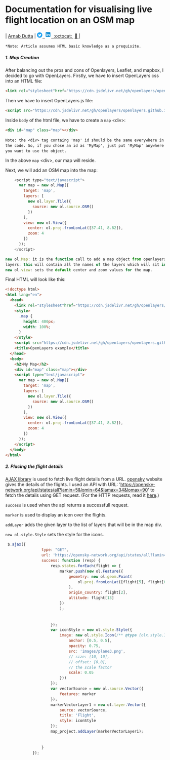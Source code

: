 # Documentation for visualising live flight location on an OSM map

| [Arnab Dutta](https://arnabdutta73.github.io/) |&nbsp;<a
href="https://twitter.com/arnabdutta73"><img alt="SVG"
src="/icons/Twitter_Social_Icon_Circle_Color.svg" width="17px"
height="17px"> &nbsp;<a
href="https://www.linkedin.com/in/arnab-dutta/"><img alt="PNG"
src="/icons/icons8-linkedin.svg" width="20px" height="20px">
&nbsp;[:octocat: ](https://github.com/arnabdutta73)
&nbsp;[:email: ](mailto:arnabdutta73@gmail.com)|


`*Note: Article assumes HTML basic knowledge as a prequisite.`

##### 1. Map Creation

After balancing out the pros and cons of Openlayers, Leaflet, and mapbox, I decided to go with OpenLayers.
Firstly, we have to insert OpenLayers css into an HTML file:

```html
<link rel="stylesheet"href="https://cdn.jsdelivr.net/gh/openlayers/openlayers.github.io@master/en/v6.1.1/css/ol.css"type="text/css">
```

Then we have to insert OpenLayers js file:

```html
<script src="https://cdn.jsdelivr.net/gh/openlayers/openlayers.github.io@master/en/v6.1.1/build/ol.js"></script>
```

Inside `body` of the html file, we have to create a `map` \<div>:

```html
<div id="map" class="map"></div>
``` 
`Note: the <div> tag containg 'map' id should be the same everywhere in the code. So, if you chose an id as 'MyMap', just put 'MyMap' anywhere you want to use the object.`


In the above `map` \<div>, our map will reside.

Next, we will add an OSM map into the map:

```javascript
    <script type="text/javascript">
      var map = new ol.Map({
        target: 'map',
        layers: [
          new ol.layer.Tile({
            source: new ol.source.OSM()
          })
        ],
        view: new ol.View({
          center: ol.proj.fromLonLat([37.41, 8.82]),
          zoom: 4
        })
      });
    </script>
```
```javascript
new ol.Map: it is the function call to add a map object from openlayers to your target map div.
layers: this will contain all the names of the layers which will sit in your target map div.
new ol.view: sets the default center and zoom values for the map.
```

Final HTML will look like this:
```html
<!doctype html>
<html lang="en">
  <head>
    <link rel="stylesheet"href="https://cdn.jsdelivr.net/gh/openlayers/openlayers.github.io@master/en/v6.1.1/css/ol.css"type="text/css">
    <style>
      .map {
        height: 400px;
        width: 100%;
      }
    </style>
    <script src="https://cdn.jsdelivr.net/gh/openlayers/openlayers.github.io@master/en/v6.1.1/build/ol.js"></script>
    <title>OpenLayers example</title>
  </head>
  <body>
    <h2>My Map</h2>
    <div id="map" class="map"></div>
    <script type="text/javascript">
      var map = new ol.Map({
        target: 'map',
        layers: [
          new ol.layer.Tile({
            source: new ol.source.OSM()
          })
        ],
        view: new ol.View({
          center: ol.proj.fromLonLat([37.41, 8.82]),
          zoom: 4
        })
      });
    </script>
  </body>
</html>

```

##### 2. Placing the flight details

[AJAX library](https://www.w3schools.com/js/js_ajax_intro.asp) is used
to fetch live flight details from a URL.
[opensky](https://opensky-network.org/) website gives the details of the
flights. I used an API with URL:
'https://opensky-network.org/api/states/all?lamin=5&lomin=64&lamax=34&lomax=90'
to fetch the details using GET request. (For the HTTP requests, read it
[here](https://www.w3schools.com/xml/xml_http.asp).)

`success` is used when the api returns a successfull request. 

`marker` is used to display an icon over the flights.

`addLayer` adds the given layer to the list of layers that will be in
the map div.

`new ol.style.Style` sets the style for the icons. 

```javascript
 $.ajax({
                type: "GET",
                url: 'https://opensky-network.org/api/states/all?lamin=5&lomin=64&lamax=34&lomax=90',
                success: function (resp) {
                    resp.states.forEach(flight => {
                        marker.push(new ol.Feature({
                            geometry: new ol.geom.Point(
                                ol.proj.fromLonLat([flight[5], flight[6]])
                            ),
                            origin_country: flight[2],
                            altitude: flight[13]
                        })
                        );


                    });
                    var iconStyle = new ol.style.Style({
                        image: new ol.style.Icon(/** @type {olx.style.IconOptions} */({
                            anchor: [0.5, 0.5],
                            opacity: 0.75,
                            src: 'images/plane3.png',
                            // size: [10, 10],
                            // offset: [0,0],
                            // the scale factor
                            scale: 0.05
                        }))
                    });
                    var vectorSource = new ol.source.Vector({
                        features: marker
                    });
                    markerVectorLayer1 = new ol.layer.Vector({
                        source: vectorSource,
                        title: 'Flight',
                        style: iconStyle
                    });
                    map_project.addLayer(markerVectorLayer1);


                }
            });
``` 
